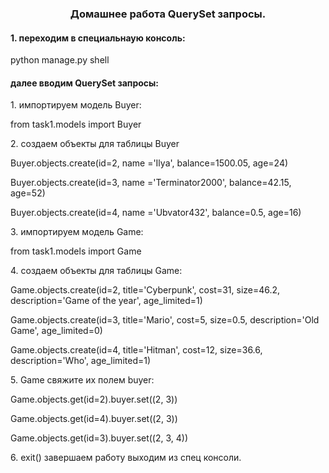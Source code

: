 <h3 align="center">Домашнее работа QuerySet запросы. </h3>
<h4>1. переходим в специальнаую консоль:</h4>
<p>python manage.py shell</p>
<h4> далее вводим QuerySet запросы:</h4>
<p>1. импортируем модель Buyer:</p>
<p>from task1.models import Buyer</p>
<p>2. создаем объекты для таблицы Buyer</p>
<p>Buyer.objects.create(id=2, name ='Ilya', balance=1500.05, age=24)</p>
<p>Buyer.objects.create(id=3, name ='Terminator2000', balance=42.15, age=52)</p>
<p>Buyer.objects.create(id=4, name ='Ubvator432', balance=0.5, age=16)</p>
<p>3. импортируем модель Game:</p>
<p>from task1.models import Game</p>
<p>4. создаем объекты для таблицы Game:</p>
<p>Game.objects.create(id=2, title='Cyberpunk', cost=31, size=46.2, description='Game of the year', age_limited=1)</p>
<p>Game.objects.create(id=3, title='Mario', cost=5, size=0.5, description='Old Game', age_limited=0)</p>
<p>Game.objects.create(id=4, title='Hitman', cost=12, size=36.6, description='Who', age_limited=1)</p>
<p>5. Game свяжите их полем buyer:</p> 
<p>Game.objects.get(id=2).buyer.set((2, 3))</p>
<p>Game.objects.get(id=4).buyer.set((2, 3))</p>
<p>Game.objects.get(id=3).buyer.set((2, 3, 4))</p>
<p>6. exit() завершаем работу выходим из спец консоли.</p>
